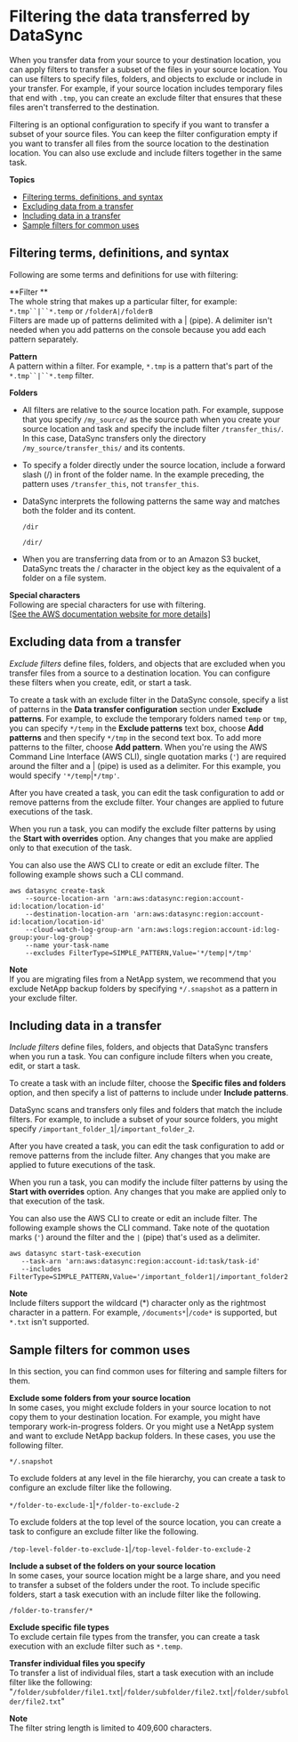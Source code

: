 # Filtering the data transferred by DataSync<a name="filtering"></a>

When you transfer data from your source to your destination location, you can apply filters to transfer a subset of the files in your source location\. You can use filters to specify files, folders, and objects to exclude or include in your transfer\. For example, if your source location includes temporary files that end with `.tmp`, you can create an exclude filter that ensures that these files aren't transferred to the destination\. 

Filtering is an optional configuration to specify if you want to transfer a subset of your source files\. You can keep the filter configuration empty if you want to transfer all files from the source location to the destination location\. You can also use exclude and include filters together in the same task\.

**Topics**
+ [Filtering terms, definitions, and syntax](#filter-overview)
+ [Excluding data from a transfer](#exclude-filters)
+ [Including data in a transfer](#include-filters)
+ [Sample filters for common uses](#sample-filters)

## Filtering terms, definitions, and syntax<a name="filter-overview"></a>

Following are some terms and definitions for use with filtering:

**Filter **  
The whole string that makes up a particular filter, for example: `*.tmp``|``*.temp` or `/folderA|/folderB`  
Filters are made up of patterns delimited with a \| \(pipe\)\. A delimiter isn't needed when you add patterns on the console because you add each pattern separately\.

**Pattern**  
 A pattern within a filter\. For example, `*.tmp` is a pattern that's part of the `*.tmp``|``*.temp` filter\.

**Folders**  
+ All filters are relative to the source location path\. For example, suppose that you specify `/my_source/` as the source path when you create your source location and task and specify the include filter `/transfer_this/`\. In this case, DataSync transfers only the directory `/my_source/transfer_this/` and its contents\.
+ To specify a folder directly under the source location, include a forward slash \(/\) in front of the folder name\. In the example preceding, the pattern uses `/transfer_this`, not `transfer_this`\.
+ DataSync interprets the following patterns the same way and matches both the folder and its content\.

  `/dir` 

  `/dir/`
+ When you are transferring data from or to an Amazon S3 bucket, DataSync treats the / character in the object key as the equivalent of a folder on a file system\.

**Special characters**  
Following are special characters for use with filtering\.      
[\[See the AWS documentation website for more details\]](http://docs.aws.amazon.com/datasync/latest/userguide/filtering.html)

## Excluding data from a transfer<a name="exclude-filters"></a>

*Exclude filters* define files, folders, and objects that are excluded when you transfer files from a source to a destination location\. You can configure these filters when you create, edit, or start a task\.

To create a task with an exclude filter in the DataSync console, specify a list of patterns in the **Data transfer configuration** section under **Exclude patterns**\. For example, to exclude the temporary folders named `temp` or `tmp`, you can specify `*/temp` in the **Exclude patterns** text box, choose **Add patterns** and then specify `*/tmp` in the second text box\. To add more patterns to the filter, choose **Add pattern**\. When you're using the AWS Command Line Interface \(AWS CLI\), single quotation marks \(`'`\) are required around the filter and a \| \(pipe\) is used as a delimiter\. For this example, you would specify `'*/temp`\|`*/tmp'`\.

After you have created a task, you can edit the task configuration to add or remove patterns from the exclude filter\. Your changes are applied to future executions of the task\.

When you run a task, you can modify the exclude filter patterns by using the **Start with overrides** option\. Any changes that you make are applied only to that execution of the task\.

You can also use the AWS CLI to create or edit an exclude filter\. The following example shows such a CLI command\.

```
aws datasync create-task 
    --source-location-arn 'arn:aws:datasync:region:account-id:location/location-id'
    --destination-location-arn 'arn:aws:datasync:region:account-id:location/location-id'
    --cloud-watch-log-group-arn 'arn:aws:logs:region:account-id:log-group:your-log-group' 
    --name your-task-name
    --excludes FilterType=SIMPLE_PATTERN,Value='*/temp|*/tmp'
```

**Note**  
If you are migrating files from a NetApp system, we recommend that you exclude NetApp backup folders by specifying `*/.snapshot` as a pattern in your exclude filter\.

## Including data in a transfer<a name="include-filters"></a>

*Include filters* define files, folders, and objects that DataSync transfers when you run a task\. You can configure include filters when you create, edit, or start a task\.

To create a task with an include filter, choose the **Specific files and folders** option, and then specify a list of patterns to include under **Include patterns**\.

DataSync scans and transfers only files and folders that match the include filters\. For example, to include a subset of your source folders, you might specify `/important_folder_1`\|`/important_folder_2`\. 

After you have created a task, you can edit the task configuration to add or remove patterns from the include filter\. Any changes that you make are applied to future executions of the task\.

When you run a task, you can modify the include filter patterns by using the **Start with overrides** option\. Any changes that you make are applied only to that execution of the task\.

You can also use the AWS CLI to create or edit an include filter\. The following example shows the CLI command\. Take note of the quotation marks \(`'`\) around the filter and the `|` \(pipe\) that's used as a delimiter\.

```
aws datasync start-task-execution 
   --task-arn 'arn:aws:datasync:region:account-id:task/task-id' 
   --includes FilterType=SIMPLE_PATTERN,Value='/important_folder1|/important_folder2'
```

**Note**  
Include filters support the wildcard \(\*\) character only as the rightmost character in a pattern\. For example, `/documents*`\|`/code*` is supported, but `*.txt` isn't supported\.

## Sample filters for common uses<a name="sample-filters"></a>

In this section, you can find common uses for filtering and sample filters for them\.

**Exclude some folders from your source location**  
In some cases, you might exclude folders in your source location to not copy them to your destination location\. For example, you might have temporary work\-in\-progress folders\. Or you might use a NetApp system and want to exclude NetApp backup folders\. In these cases, you use the following filter\.

`*/.snapshot`

To exclude folders at any level in the file hierarchy, you can create a task to configure an exclude filter like the following\. 

`*/folder-to-exclude-1`\|`*/folder-to-exclude-2`

To exclude folders at the top level of the source location, you can create a task to configure an exclude filter like the following\. 

`/top-level-folder-to-exclude-1`\|`/top-level-folder-to-exclude-2`

**Include a subset of the folders on your source location**  
In some cases, your source location might be a large share, and you need to transfer a subset of the folders under the root\. To include specific folders, start a task execution with an include filter like the following\.

`/folder-to-transfer/*`

**Exclude specific file types**  
To exclude certain file types from the transfer, you can create a task execution with an exclude filter such as `*.temp`\.

**Transfer individual files you specify**  
To transfer a list of individual files, start a task execution with an include filter like the following: "`/folder/subfolder/file1.txt`\|`/folder/subfolder/file2.txt`\|`/folder/subfolder/file2.txt`"

**Note**  
The filter string length is limited to 409,600 characters\.